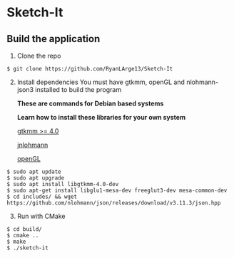 # Sketch-It

## Build the application

1. Clone the repo

```
$ git clone https://github.com/RyanLArge13/Sketch-It
```

2. Install dependencies
   You must have gtkmm, openGL and nlohmann-json3 installed to build the program

   **These are commands for Debian based systems**

   **Learn how to install these libraries for your own system**

   [gtkmm >= 4.0](https://gtkmm.org/en/download.html)

   [jnlohmann](https://json.nlohmann.me/integration/package_managers/)

   [openGL](https://www.opengl.org/)

```
$ sudo apt update
$ sudo apt upgrade
$ sudo apt install libgtkmm-4.0-dev
$ sudo apt-get install libglu1-mesa-dev freeglut3-dev mesa-common-dev
$ cd includes/ && wget https://github.com/nlohmann/json/releases/download/v3.11.3/json.hpp
```

3. Run with CMake

```
$ cd build/
$ cmake ..
$ make
$ ./sketch-it
```
